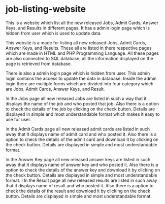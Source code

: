 # job-listing-website
This is a website which list all the new released Jobs, Admit Cards, Answer Keys, and Results in different pages. It has a admin login page which is hidden from user which is used to update data.

This website is a made for listing all new released Jobs, Admit Cards, Answer Keys, and Results. These all are listed in there respective pages which are made in HTML and PHP Programming Language. All these pages are also connected to SQL database, all the information displayed on the page is retrieved from database.

There is also a admin login page which is hidden from user. This admin login contains the access to update the data in database. Inside the admin login there are multiple forms which are divided into four category which are Jobs, Admit Cards, Answer Keys, and Result.

In the Jobs page all new released Jobs are listed in such a way that it displays the name of the job and who posted that job. Also there is a option to check the details of the job by clicking on the check button. Details are displayed in simple and most understandable format which makes it easy to use for user.

In the Admit Cards page all new released admit cards are listed in such away that it displays name of admit card and who posted it. Also there is a option to check the details of the admit card and download it by clicking on the check button. Details are displayed in simple and most understandable format.

In the Answer Key page all new released answer keys are listed in such away that it displays name of answer key and who posted it. Also there is a option to check the details of the answer key and download it by clicking on the check button. Details are displayed in simple and most understandable format.
I
In the Result page all new released results are listed in such away that it displays name of result and who posted it. Also there is a option to check the details of the  result and download it by clicking on the check button. Details are displayed in simple and most understandable format.
